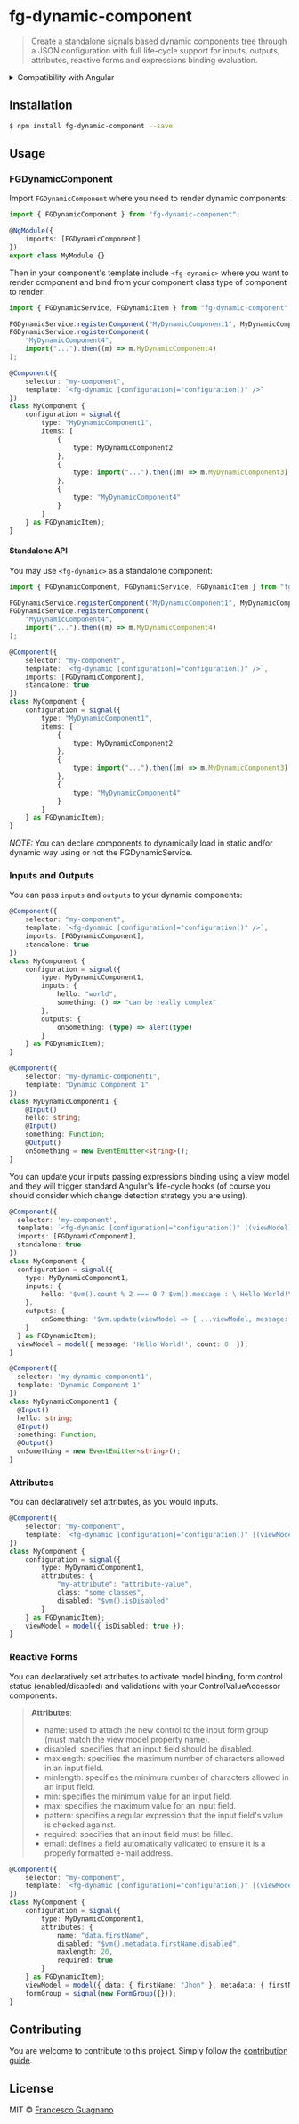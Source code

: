 # fg-dynamic-component

> Create a standalone signals based dynamic components tree through a JSON configuration with full life-cycle support for inputs, outputs, attributes, reactive forms and expressions binding evaluation.

<details>
  <summary>Compatibility with Angular</summary>

| Angular | ng-dynamic-component | NPM package                   |
| ------- | -------------------- | ----------------------------- |
| 17.2.4  | 1.0.2                | `fg-dynamic-component@^1.0.2` |
| 17.2.4  | 1.0.1                | `fg-dynamic-component@^1.0.1` |

</details>

## Installation

```bash
$ npm install fg-dynamic-component --save
```

## Usage

### FGDynamicComponent

Import `FGDynamicComponent` where you need to render dynamic components:

```ts
import { FGDynamicComponent } from "fg-dynamic-component";

@NgModule({
    imports: [FGDynamicComponent]
})
export class MyModule {}
```

Then in your component's template include `<fg-dynamic>` where you want to render component
and bind from your component class type of component to render:

```ts
import { FGDynamicService, FGDynamicItem } from "fg-dynamic-component";

FGDynamicService.registerComponent("MyDynamicComponent1", MyDynamicComponent1);
FGDynamicService.registerComponent(
    "MyDynamicComponent4",
    import("...").then((m) => m.MyDynamicComponent4)
);

@Component({
    selector: "my-component",
    template: `<fg-dynamic [configuration]="configuration()" />`
})
class MyComponent {
    configuration = signal({
        type: "MyDynamicComponent1",
        items: [
            {
                type: MyDynamicComponent2
            },
            {
                type: import("...").then((m) => m.MyDynamicComponent3)
            },
            {
                type: "MyDynamicComponent4"
            }
        ]
    } as FGDynamicItem);
}
```

#### Standalone API

You may use `<fg-dynamic>` as a standalone component:

```ts
import { FGDynamicComponent, FGDynamicService, FGDynamicItem } from "fg-dynamic-component";

FGDynamicService.registerComponent("MyDynamicComponent1", MyDynamicComponent1);
FGDynamicService.registerComponent(
    "MyDynamicComponent4",
    import("...").then((m) => m.MyDynamicComponent4)
);

@Component({
    selector: "my-component",
    template: `<fg-dynamic [configuration]="configuration()" />`,
    imports: [FGDynamicComponent],
    standalone: true
})
class MyComponent {
    configuration = signal({
        type: "MyDynamicComponent1",
        items: [
            {
                type: MyDynamicComponent2
            },
            {
                type: import("...").then((m) => m.MyDynamicComponent3)
            },
            {
                type: "MyDynamicComponent4"
            }
        ]
    } as FGDynamicItem);
}
```

_NOTE:_ You can declare components to dynamically load in static and/or dynamic way using or not the FGDynamicService.

### Inputs and Outputs

You can pass `inputs` and `outputs` to your dynamic components:

```ts
@Component({
    selector: "my-component",
    template: `<fg-dynamic [configuration]="configuration()" />`,
    imports: [FGDynamicComponent],
    standalone: true
})
class MyComponent {
    configuration = signal({
        type: MyDynamicComponent1,
        inputs: {
            hello: "world",
            something: () => "can be really complex"
        },
        outputs: {
            onSomething: (type) => alert(type)
        }
    } as FGDynamicItem);
}

@Component({
    selector: "my-dynamic-component1",
    template: "Dynamic Component 1"
})
class MyDynamicComponent1 {
    @Input()
    hello: string;
    @Input()
    something: Function;
    @Output()
    onSomething = new EventEmitter<string>();
}
```

You can update your inputs passing expressions binding using a view model and they will trigger standard Angular's life-cycle hooks
(of course you should consider which change detection strategy you are using).

```ts
@Component({
  selector: 'my-component',
  template: `<fg-dynamic [configuration]="configuration()" [(viewModel)]="viewModel" />`,
  imports: [FGDynamicComponent],
  standalone: true
})
class MyComponent {
  configuration = signal({
    type: MyDynamicComponent1,
    inputs: {
        hello: '$vm().count % 2 === 0 ? $vm().message : \'Hello World!\''
    },
    outputs: {
        onSomething: '$vm.update(viewModel => { ...viewModel, message: $event, count: viewModel.count + 1 })'
    }
  } as FGDynamicItem);
  viewModel = model({ message: 'Hello World!', count: 0  });
}

@Component({
  selector: 'my-dynamic-component1',
  template: 'Dynamic Component 1'
})
class MyDynamicComponent1 {
  @Input()
  hello: string;
  @Input()
  something: Function;
  @Output()
  onSomething = new EventEmitter<string>();
}
```

### Attributes

You can declaratively set attributes, as you would inputs.

```ts
@Component({
    selector: "my-component",
    template: `<fg-dynamic [configuration]="configuration()" [(viewModel)]="viewModel" />`
})
class MyComponent {
    configuration = signal({
        type: MyDynamicComponent1,
        attributes: {
            "my-attribute": "attribute-value",
            class: "some classes",
            disabled: "$vm().isDisabled"
        }
    } as FGDynamicItem);
    viewModel = model({ isDisabled: true });
}
```

### Reactive Forms

You can declaratively set attributes to activate model binding, form control status (enabled/disabled) and validations with your ControlValueAccessor components.

> **Attributes**:
>
>-   name: used to attach the new control to the input form group (must match the view model property name).
>-   disabled: specifies that an input field should be disabled.
>-   maxlength: specifies the maximum number of characters allowed in an input field.
>-   minlength: specifies the minimum number of characters allowed in an input field.
>-   min: specifies the minimum value for an input field.
>-   max: specifies the maximum value for an input field.
>-   pattern: specifies a regular expression that the input field's value is checked against.
>-   required: specifies that an input field must be filled.
>-   email: defines a field automatically validated to ensure it is a properly formatted e-mail address.

```ts
@Component({
    selector: "my-component",
    template: `<fg-dynamic [configuration]="configuration()" [(viewModel)]="viewModel" [formGroup]="formGroup()" />`
})
class MyComponent {
    configuration = signal({
        type: MyDynamicComponent1,
        attributes: {
            name: "data.firstName",
            disabled: "$vm().metadata.firstName.disabled",
            maxlength: 20,
            required: true
        }
    } as FGDynamicItem);
    viewModel = model({ data: { firstName: "Jhon" }, metadata: { firstName: { disabled: false } } });
    formGroup = signal(new FormGroup({}));
}
```

## Contributing

You are welcome to contribute to this project.
Simply follow the [contribution guide](/CONTRIBUTING.md).

## License

MIT © [Francesco Guagnano](guagnanofrancesco11@gmail.com)
